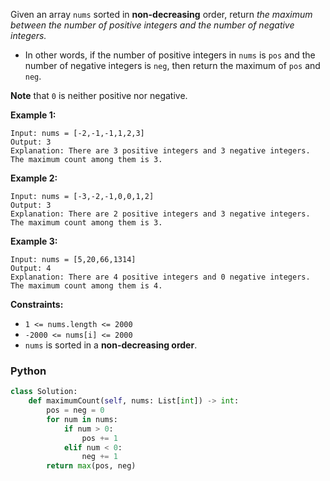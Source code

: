Given an array  `nums`  sorted in  **non-decreasing**  order, return  _the maximum between the number of positive
integers and the number of negative integers._

- In other words, if the number of positive integers in  `nums`  is  `pos`  and the number of negative integers
  is  `neg`, then return the maximum of  `pos`  and  `neg`.

**Note**  that  `0`  is neither positive nor negative.

**Example 1:**

```
Input: nums = [-2,-1,-1,1,2,3]
Output: 3
Explanation: There are 3 positive integers and 3 negative integers. The maximum count among them is 3.
```

**Example 2:**

```
Input: nums = [-3,-2,-1,0,0,1,2]
Output: 3
Explanation: There are 2 positive integers and 3 negative integers. The maximum count among them is 3.
```

**Example 3:**

```
Input: nums = [5,20,66,1314]
Output: 4
Explanation: There are 4 positive integers and 0 negative integers. The maximum count among them is 4.
```

**Constraints:**

- `1 <= nums.length <= 2000`
- `-2000 <= nums[i] <= 2000`
- `nums`  is sorted in a  **non-decreasing order**.

### Python

```python
class Solution:
    def maximumCount(self, nums: List[int]) -> int:
        pos = neg = 0
        for num in nums:
            if num > 0:
                pos += 1
            elif num < 0:
                neg += 1
        return max(pos, neg)
```